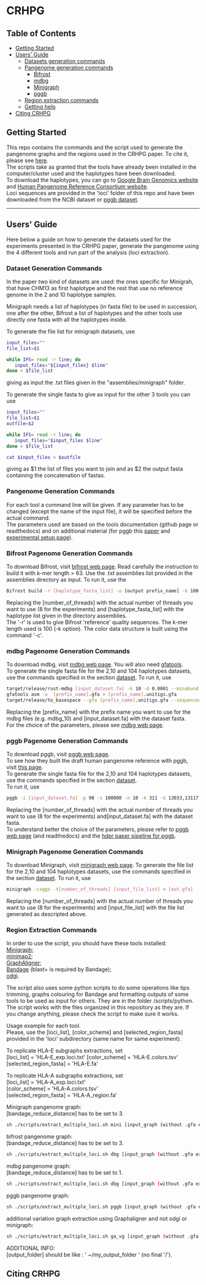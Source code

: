 # CRHPG
## Table of Contents

- [Getting Started](#started)
- [Users' Guide](#uguide)
  - [Datasets generation commands](#dgen)
  - [Pangenome generation commands](#pgen)
    - [Bifrost](#bifrost)
    - [mdbg](#mdbg)
    - [Minigraph](#minigraph)
    - [pggb](#pggb)
  - [Region extraction commands](#rext)
  - [Getting help](#help)
- [Citing CRHPG](#cite)


## <a name="started"></a>Getting Started
This repo contains the commands and the script used to generate the pangenome graphs and the regions used in the CRHPG paper. To cite it, please see [here](#cite).  
The scripts take as granted that the tools have already been installed in the computer/cluster used and the haplotypes have been downloaded.  
To download the haplotypes, you can go to [Google Brain Genomics website][Google Brain Genomics] and [Human Pangenome Reference Consortium website][Human Pangenome Reference Consortium].   
Loci sequences are provided in the 'loci' folder of this repo and have been downloaded from the NCBI dataset or [pggb dataset][pggb_dataset].  

---


## <a name="uguide"></a>Users' Guide

Here below a guide on how to generate the datasets used for the experiments presented in the CRHPG paper, generate the pangenome using the 4 different tools and run part of the analysis (loci extraction).  

### <a name="dgen"></a>Dataset Generation Commands
In the paper two kind of datasets are used: the ones specific for Minigrah, that have CHM13 as first haplotype and the rest that use no reference genome in the 2 and 10 haplotype samples.  

Minigraph needs a list of haplotypes (in fasta file) to be used in succession, one after the other, Bifrost a list of haplotypes and the other tools use directly one fasta with all the haplotypes inside.  

To generate the file list for minigraph datasets, use 

```sh
input_files=""
file_list=$1

while IFS= read -r line; do
   input_files="${input_files} $line"
done < $file_list
```

giving as input the .txt files given in the "assemblies/minigraph" folder.

To generate the single fasta to give as input for the other 3 tools you can use

```sh
input_files=""
file_list=$1
outfile=$2

while IFS= read -r line; do
   input_files="$input_files $line"
done < $file_list

cat $input_files > $outfile
```
giving as $1 the list of files you want to join and as $2 the output fasta containing the concatenation of fastas. 

### <a name="Pgen"></a>Pangenome Generation Commands
For each tool a command line will be given. If any parameter has to be changed (except the name of the input file), it will be specified before the actual command.  
The parameters used are based on the tools documentation (github page or readthedocs) and on additional material (for pggb this [paper][dhpr] and [experimental setup page][hdpr_pggb]).

### <a name="bifrost"></a>Bifrost Pagenome Generation Commands

To download Bifrost, visit [bifrost web page][bifrost]. Read carefully the instruction to build it with k-mer length > 63.
Use the .txt assemblies list provided in the assemblies directory as input.
To run it, use the 

```sh
Bifrost build -r [haplotype_fasta_list] -o [output prefix_name] -k 100 -t [number_of_threads] -v -c
```
Replacing the [number_of_threads] with the actual number of threads you want to use (8 for the experiments) and [haplotype_fasta_list] with the haplotype list given in the directory assemblies.  
The '-r' is used to give Bifrost 'reference' quality sequences. The k-mer length used is 100 (-k option). The color data structure is built using the command '-c'.


### <a name="mdbg"></a>mdbg Pagenome Generation Commands

To download mdbg, visit [mdbg web page][mdbg]. You will also need [gfatools][gfatools].  
To generate the single fasta file for the 2,10 and 104 haplotypes datasets, use the commands specified in the section [dataset](#dgen).
To run it, use 

```sh
target/release/rust-mdbg [input_dataset.fa] -k 10 -d 0.0001 --minabund 1 --reference --prefix [prefix_name]
gfatools asm -u  [prefix_name].gfa > [prefix_name].unitigs.gfa
target/release/to_basespace --gfa [prefix_name].unitigs.gfa --sequences [prefix_name]
```

Replacing the [prefix_name] with the prefix name you want to use for the mdbg files (e.g. mdbg_10) and [input_dataset.fa] with the dataset fasta.   
For the choice of the parameters, please see [mdbg web page][mdbg].

### <a name="pggb"></a>pggb Pagenome Generation Commands

To download pggb, visit [pggb web page][pggb].  
To see how they built the draft human pangenome reference with pggb, visit [this page][hdpr_pggb].  
To generate the single fasta file for the 2,10 and 104 haplotypes datasets, use the commands specified in the section [dataset](#dgen).  
To run it, use 
```sh
pggb -i [input_dataset.fa] -p 98 -s 100000 -n 10 -k 311 -G 13033,13117 -O 0.03 -t [number_of_threads] -T [number_of_threads] -Z -o [output_folder]
```

Replacing the [number_of_threads] with the actual number of threads you want to use (8 for the experiments) and[input_dataset.fa] with the dataset fasta.   
To understand better the choice of the parameters, please refer to [pggb web page][pggb] (and readthedocs) and the [hdpr paper pipeline for pggb][hdpr_pggb].


### <a name="minigraph"></a>Minigraph Pagenome Generation Commands

To download Minigraph, visit [minigraph web page][minigraph]. 
To generate the file list for the 2,10 and 104 haplotypes datasets, use the commands specified in the section [dataset](#dgen).
To run it, use 
```sh
minigraph -cxggs -t[number_of_threads] [input_file_list] > [out.gfa]
```

Replacing the [number_of_threads] with the actual number of threads you want to use (8 for the experiments) and [input_file_list] with the file list generated as descripted above.

### <a name="rext"></a>Region Extraction Commands
In order to use the script, you should have these tools installed:  
[Minigraph][minigraph];  
[minimap2][minimap2];   
[GraphAligner][graphaligner];   
[Bandage][bandage] (blast+ is required by Bandage);  
[odgi][odgi].  

The script also uses some python scripts to do some operations like tips trimming, graphs colouring for Bandage and formatting outputs of some tools to be used as input for others. They are in the folder /scripts/python.  
The script works with the files organized in this repository as they are. If you change anything, please check the script to make sure it works. 

Usage example for each tool.  
Please, use the [loci_list], [color_scheme] and [selected_region_fasta] provided in the 'loci' subdirectory (same name for same experiment).

To replicate HLA-E subgraphs extractions, set   
[loci_list] = 'HLA-E_exp.loci.txt' 
[color_scheme] = 'HLA-E.colors.tsv' 
[selected_region_fasta] = 'HLA-E.fa'  

To replicate HLA-A subgraphs extractions, set    
[loci_list] = 'HLA-A_exp.loci.txt'  
[color_scheme] = 'HLA-A.colors.tsv'  
[selected_region_fasta] = 'HLA-A_region.fa'  


Minigraph pangenome graph:  
[bandage_reduce_distance] has to be set to 3.
```sh
sh ./scripts/extract_multiple_loci.sh mini [input_graph (without .gfa extension)] [loci_list] [threads] [output_folder] [color_scheme] [selected_region_fasta] [bandage_reduce_distance]
```
bifrost pangenome graph:  
[bandage_reduce_distance] has to be set to 3.
```sh
sh ./scripts/extract_multiple_loci.sh dbg [input_graph (without .gfa extension)] [loci_list] [threads] [output_folder] [color_scheme] [selected_region_fasta] [bandage_reduce_distance] bifrost
```

mdbg pangenome graph:  
[bandage_reduce_distance] has to be set to 1.
```sh
sh ./scripts/extract_multiple_loci.sh dbg [input_graph (without .gfa extension)] [loci_list] [threads] [output_folder] [color_scheme] [selected_region_fasta] [bandage_reduce_distance] mdbg
```

pggb pangenome graph:  
```sh
sh ./scripts/extract_multiple_loci.sh pggb [input_graph (without .gfa extension)] [loci_list] [threads] [output_folder] [color_scheme] [selected_region_fasta] [fasta_used_to_generate_the_pangenome] [additional_graph_length_in_bases(-c -L of odgi extract)]

```

additional variation graph extraction using Graphaligner and not odgi or minigraph:
```sh
sh ./scripts/extract_multiple_loci.sh ga_vg [input_graph (without .gfa extension)] [loci_list] [threads] [output_folder] [color_scheme] [selected_region_fasta] [bandage_reduce_distance]
```


ADDITIONAL INFO:  
[output_folder] should be like : ' ~/my_output_folder ' (no final '/').  


## <a name="cite"></a>Citing CRHPG



[Google Brain Genomics]: https://console.cloud.google.com/storage/browser/brain-genomics-public/research/deepconsensus/publication/analysis/genome_assembly
[Human Pangenome Reference Consortium]: https://s3-us-west-2.amazonaws.com/human-pangenomics/index.html?prefix=working/
[minigraph]:https://github.com/lh3/minigraph
[pggb]:https://github.com/pangenome/pggb
[mdbg]:https://github.com/ekimb/rust-mdbg
[bifrost]:https://github.com/pmelsted/bifrost
[hdpr_pggb]:https://github.com/pangenome/HPRCyear1v2genbank
[gfatools]:[https://github.com/lh3/gfatools]
[minimap2]:[https://github.com/lh3/minimap2]
[graphaligner]:[https://github.com/maickrau/GraphAligner]
[odgi]:[https://github.com/pangenome/odgi]
[bandage]:[https://github.com/rrwick/Bandage]

[dhpr]:[https://www.biorxiv.org/content/10.1101/2022.07.09.499321v1]
[pggb_dataset]:[https://github.com/pangenome/pggb/tree/master/data/HLA]